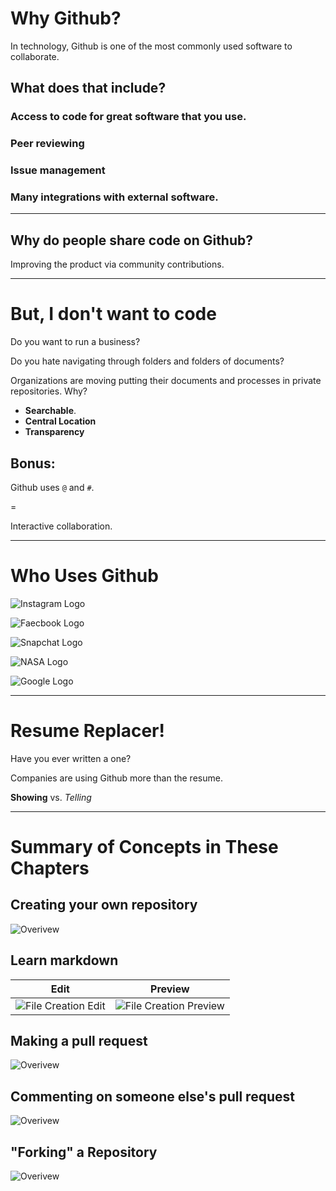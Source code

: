 # Why Github?

In technology, Github is one of the most commonly used software to collaborate.


## What does that include?


### Access to code for great software that you use.


### Peer reviewing


### Issue management


### Many integrations with external software.

---

## Why do people share code on Github?

Improving the product via community contributions.

---

# But, I don't want to code


Do you want to run a business?


Do you hate navigating through folders and folders of documents?


Organizations are moving putting their documents and processes in private repositories. Why?
- **Searchable**.
- **Central Location**
- **Transparency**


## Bonus:

Github uses `@` and `#`.

=

Interactive collaboration.

---

# Who Uses Github



![Instagram Logo](https://raw.githubusercontent.com/jcscottiii/IntroToGithubMaterials/master/img/instagram-logo.png)



![Faecbook Logo](https://raw.githubusercontent.com/jcscottiii/IntroToGithubMaterials/master/img/facebook-logo.png)



![Snapchat Logo](https://raw.githubusercontent.com/jcscottiii/IntroToGithubMaterials/master/img/snapchat-logo.png)



![NASA Logo](https://raw.githubusercontent.com/jcscottiii/IntroToGithubMaterials/master/img/nasa-logo.png)



![Google Logo](https://raw.githubusercontent.com/jcscottiii/IntroToGithubMaterials/master/img/google-logo.png)

---

# Resume Replacer!


Have you ever written a one?


Companies are using Github more than the resume.


**Showing** vs. *Telling*

---

# Summary of Concepts in These Chapters


## Creating your own repository
![Overivew](https://raw.githubusercontent.com/jcscottiii/IntroToGithubMaterials/master/img/create_repo_overview.png)


## Learn markdown

|Edit|Preview|
|---|---|
|![File Creation Edit](https://raw.githubusercontent.com/jcscottiii/IntroToGithubMaterials/master/img/create-file-form-edit.png)|![File Creation Preview](https://raw.githubusercontent.com/jcscottiii/IntroToGithubMaterials/master/img/create-file-form-preview.png)|


## Making a pull request
![Overivew](https://raw.githubusercontent.com/jcscottiii/IntroToGithubMaterials/master/img/create_pr_overview.png)


## Commenting on someone else's pull request
![Overivew](https://raw.githubusercontent.com/jcscottiii/IntroToGithubMaterials/master/img/review_and_merge_pr_overview.png)


## "Forking" a Repository
![Overivew](https://raw.githubusercontent.com/jcscottiii/IntroToGithubMaterials/master/img/fork_repo_overview.png)
